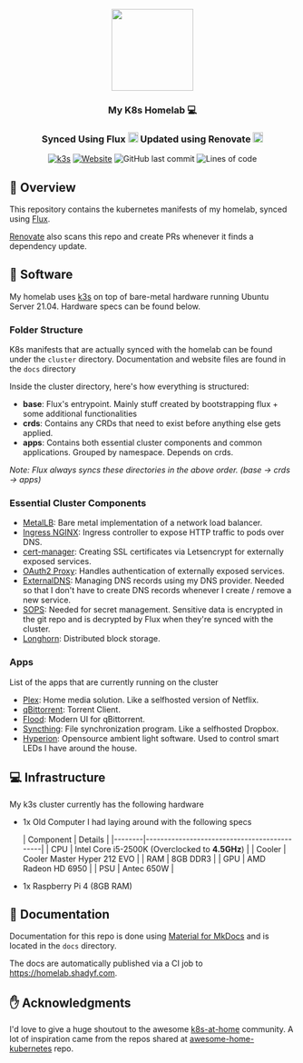 <div align="center">
<br/>
<img src="https://user-images.githubusercontent.com/6564442/167219151-928edaa8-fd73-45bb-9219-0a3da19e73f5.png" width="144px" height="144px"/>

### My K8s Homelab :computer:

### Synced Using Flux <img src="https://avatars.githubusercontent.com/u/52158677?s=200&v=4" width="18px"> Updated using Renovate <img src="https://docs.renovatebot.com/assets/images/logo.png" width="18px">

[![k3s](https://img.shields.io/badge/k3s-v1.22.7-brightgreen?style=for-the-badge&logo=kubernetes&logoColor=white)](https://k3s.io/)
[![Website](https://img.shields.io/website?down_message=offline&label=homelab.shadyf.com&logo=readthedocs&logoColor=white&style=for-the-badge&up_message=online&url=https%3A%2F%2Fhomelab.shadyf.com)](https://homelab.shadyf.com)
![GitHub last commit](https://img.shields.io/github/last-commit/shadyf/k8s-homelab?logo=github&style=for-the-badge)
![Lines of code](https://img.shields.io/tokei/lines/github/ShadyF/k8s-homelab?label=lines&logo=codefactor&logoColor=white&style=for-the-badge)
</div>

## :book: Overview

This repository contains the kubernetes manifests of my homelab, synced using [Flux](https://github.com/fluxcd/flux2).

[Renovate](https://docs.renovatebot.com/) also scans this repo and create PRs whenever it finds a dependency update.

## :floppy_disk: Software

My homelab uses [k3s](https://k3s.io/) on top of bare-metal hardware running Ubuntu Server 21.04. Hardware specs can be
found below.

### Folder Structure

K8s manifests that are actually synced with the homelab can be found under the `cluster` directory. Documentation and
website files are found in the `docs` directory

Inside the cluster directory, here's how everything is structured:

- **base**: Flux's entrypoint. Mainly stuff created by bootstrapping flux + some additional functionalities
- **crds**: Contains any CRDs that need to exist before anything else gets applied.
- **apps**: Contains both essential cluster components and common applications. Grouped by namespace. Depends on crds.

_Note: Flux always syncs these directories in the above order. (base -> crds -> apps)_

### Essential Cluster Components

- [MetalLB](https://metallb.universe.tf/): Bare metal implementation of a network load balancer.
- [Ingress NGINX](https://kubernetes.github.io/ingress-nginx/): Ingress controller to expose HTTP traffic to pods over
  DNS.
- [cert-manager](https://cert-manager.io/docs/): Creating SSL certificates via Letsencrypt for
  externally exposed services.
- [OAuth2 Proxy](https://github.com/oauth2-proxy/oauth2-proxy): Handles authentication of externally exposed services.
- [ExternalDNS](https://github.com/kubernetes-sigs/external-dns): Managing DNS records using my DNS provider. Needed so
  that I don't have to create DNS records whenever I create / remove a new service.
- [SOPS](https://github.com/mozilla/sops): Needed for secret management. Sensitive data is encrypted in the git repo and
  is decrypted by Flux when they're synced with the cluster.
- [Longhorn](https://github.com/longhorn/longhorn): Distributed block storage.

### Apps

List of the apps that are currently running on the cluster

- [Plex](https://www.plex.tv/): Home media solution. Like a selfhosted version of Netflix.
- [qBittorrent](https://www.qbittorrent.org/): Torrent Client.
- [Flood](https://github.com/jesec/flood): Modern UI for qBittorrent.
- [Syncthing](https://syncthing.net/): File synchronization program. Like a selfhosted Dropbox.
- [Hyperion](https://github.com/hyperion-project/hyperion.ng): Opensource ambient light software. Used to control smart
  LEDs I have around the house.

## :computer: Infrastructure

My k3s cluster currently has the following hardware

- 1x Old Computer I had laying around with the following specs

  | Component    | Details |
      |--------|---------------------------------------------|
  | CPU    | Intel Core i5-2500K (Overclocked to **4.5GHz**) |
  | Cooler | Cooler Master Hyper 212 EVO                 |
  | RAM    | 8GB DDR3                                    |
  | GPU    | AMD Radeon HD 6950                          |
  | PSU    | Antec 650W                                  |

- 1x Raspberry Pi 4 (8GB RAM)

## :book: Documentation

Documentation for this repo is done using [Material for MkDocs](https://squidfunk.github.io/mkdocs-material/) and is
located in the `docs` directory.

The docs are automatically published via a CI job to https://homelab.shadyf.com.

## :hand: Acknowledgments

I'd love to give a huge shoutout to the awesome [k8s-at-home](https://github.com/k8s-at-home/) community. A lot of
inspiration came from the repos shared
at [awesome-home-kubernetes](https://github.com/k8s-at-home/awesome-home-kubernetes) repo.



